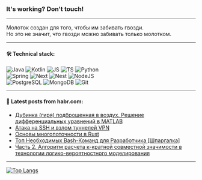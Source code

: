 ### It's working? Don't touch!

---
Молоток создан для того, чтобы им забивать гвозди. <br>
Но это не значит, что гвозди можно забивать только молотком.

---

#### 🛠️ Technical stack:

![Java](https://img.shields.io/badge/Java-informational?logo=Oracle&style=flat&logoColor=white&color=FF4500)
![Kotlin](https://img.shields.io/badge/Kotlin-informational?logo=Kotlin&style=flat&logoColor=white&color=774D97)
![JS](https://img.shields.io/badge/JS-informational?logo=javaScript&style=flat&logoColor=black&color=F7Df1E)
![TS](https://img.shields.io/badge/TypeScript-informational?logo=typeScript&style=flat&logoColor=black&color=017acc)
![Python](https://img.shields.io/badge/Python-informational?logo=Python&style=flat&logoColor=black&color=ffdd54) <br>
![Spring](https://img.shields.io/badge/SpringBoot-informational?logo=SpringBoot&style=flat&logoColor=white&color=6DB33F) 
![Next](https://img.shields.io/badge/Next.js-informational?logo=Next.js&style=flat&logoColor=white&color=3671a1)
![Nest](https://img.shields.io/badge/NestJS-informational?logo=NestJS&style=flat&logoColor=white&color=E0234E)
![NodeJS](https://img.shields.io/badge/NodeJS-informational?logo=node.js&style=flat&logoColor=white&color=70A760) <br>
![PostgreSQL](https://img.shields.io/badge/PostgreSQL-informational?logo=PostgreSQL&style=flat&logoColor=white&color=DAA520)
![MongoDB](https://img.shields.io/badge/MongoDB-informational?logo=MongoDB&style=flat&logoColor=white&color=870000)
![Git](https://img.shields.io/badge/Git-informational?logo=git&style=flat&logoColor=white&color=f74e28)

___

#### 💬 Latest posts from habr.com:

<!-- BLOG-POST-LIST:START -->
- [Дубинка &lpar;гиря&rpar; подброшенная в воздух. Решение дифференциальных уравнений в MATLAB](https://habr.com/ru/articles/788982/?utm_source=habrahabr&utm_medium=rss&utm_campaign=788982)
- [Атака на SSH и взлом туннелей VPN](https://habr.com/ru/companies/globalsign/articles/788980/?utm_source=habrahabr&utm_medium=rss&utm_campaign=788980)
- [Основы многопоточности в Rust](https://habr.com/ru/companies/otus/articles/788466/?utm_source=habrahabr&utm_medium=rss&utm_campaign=788466)
- [Топ Необходимых Bash-Команд для Разработчика [Шпаргалка]](https://habr.com/ru/articles/788970/?utm_source=habrahabr&utm_medium=rss&utm_campaign=788970)
- [Часть 2. Алгоритм расчета к-кратной совместной значимости в технологии логико-вероятностного моделирования](https://habr.com/ru/articles/788968/?utm_source=habrahabr&utm_medium=rss&utm_campaign=788968)
<!-- BLOG-POST-LIST:END -->

---
[![Top Langs](https://github-readme-stats-git-master-advtsetting-gmailcom.vercel.app/api/top-langs/?username=zloylis&langs_count=10&hide_title=false&title_color=e6edf3&size_weight=0.5&count_weight=0.5&layout=compact&hide_border=true&theme=dracula)](https://github.com/zloylis)

<!-- ![GitHub stats](https://github-readme-stats-git-master-advtsetting-gmailcom.vercel.app/api?username=zloylis&show_icons=true&hide_border=true&theme=dracula&hide_title=true&include_all_commits=true&count_private=true&hide=contribs&hide_rank=true) -->
